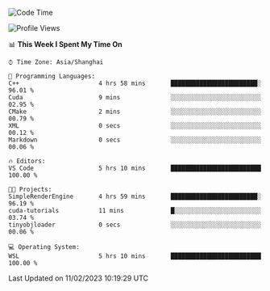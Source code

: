 <!--START_SECTION:waka-->
![Code Time](http://img.shields.io/badge/Code%20Time-629%20hrs%2026%20mins-blue)

![Profile Views](http://img.shields.io/badge/Profile%20Views-2-blue)

📊 **This Week I Spent My Time On** 

```text
⌚︎ Time Zone: Asia/Shanghai

💬 Programming Languages: 
C++                      4 hrs 58 mins       ████████████████████████░   96.01 % 
Cuda                     9 mins              ░░░░░░░░░░░░░░░░░░░░░░░░░   02.95 % 
CMake                    2 mins              ░░░░░░░░░░░░░░░░░░░░░░░░░   00.79 % 
XML                      0 secs              ░░░░░░░░░░░░░░░░░░░░░░░░░   00.12 % 
Markdown                 0 secs              ░░░░░░░░░░░░░░░░░░░░░░░░░   00.06 % 

🔥 Editors: 
VS Code                  5 hrs 10 mins       █████████████████████████   100.00 % 

🐱‍💻 Projects: 
SimpleRenderEngine       4 hrs 59 mins       ████████████████████████░   96.19 % 
cuda-tutorials           11 mins             █░░░░░░░░░░░░░░░░░░░░░░░░   03.74 % 
tinyobjloader            0 secs              ░░░░░░░░░░░░░░░░░░░░░░░░░   00.06 % 

💻 Operating System: 
WSL                      5 hrs 10 mins       █████████████████████████   100.00 % 

```


 Last Updated on 11/02/2023 10:19:29 UTC
<!--END_SECTION:waka-->